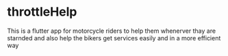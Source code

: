 # throttleHelp
This is a flutter app for motorcycle riders to help them whenerver thay are starnded and also help the bikers get services easily and in a more efficient way

